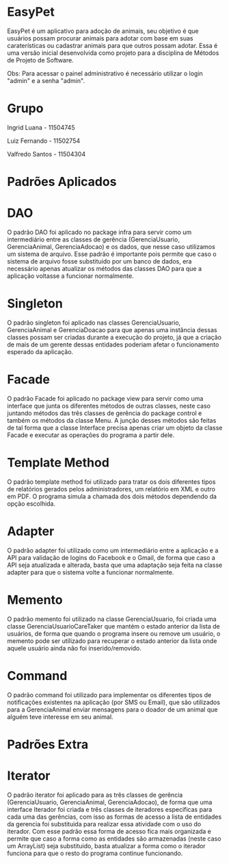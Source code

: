 # EasyPet

EasyPet é um aplicativo para adoção de animais, seu objetivo é que usuários possam procurar animais para adotar com base em suas caraterísticas ou cadastrar animais para que outros possam adotar. Essa é uma versão inicial desenvolvida como projeto para a disciplina de Métodos de Projeto de Software.

Obs: Para acessar o painel administrativo é necessário utilizar o login "admin" e a senha "admin".

# Grupo
Ingrid Luana - 11504745

Luiz Fernando - 11502754

Valfredo Santos - 11504304

# Padrões Aplicados

# DAO

O padrão DAO foi aplicado no package infra para servir como um intermediário entre as classes de gerência (GerenciaUsuario, GerenciaAnimal, GerenciaAdocao) e os dados, que nesse caso utilizamos um sistema de arquivo. Esse padrão é importante pois permite que caso o sistema de arquivo fosse substituido por um banco de dados, era necessário apenas atualizar os métodos das classes DAO para que a aplicação voltasse a funcionar normalmente.

# Singleton

O padrão singleton foi aplicado nas classes GerenciaUsuario, GerenciaAnimal e GerenciaDoacao para que apenas uma instância dessas classes possam ser criadas durante a execução do projeto, já que a criação de mais de um gerente dessas entidades poderiam afetar o funcionamento esperado da aplicação.

# Facade

O padrão Facade foi aplicado no package view para servir como uma interface que junta os diferentes métodos de outras classes, neste caso juntando métodos das três classes de gerência do package control e também os métodos da classe Menu. A junção desses métodos são feitas de tal forma que a classe Interface precisa apenas criar um objeto da classe Facade e executar as operações do programa a partir dele.

# Template Method

O padrão template method foi utilizado para tratar os dois diferentes tipos de relatórios gerados pelos administradores, um relatório em XML e outro em PDF. O programa simula a chamada dos dois métodos dependendo da opção escolhida.

# Adapter

O padrão adapter foi utilizado como um intermediário entre a aplicação e a API para validação de logins do Facebook e o Gmail, de forma que caso a API seja atualizada e alterada, basta que uma adaptação seja feita na classe adapter para que o sistema volte a funcionar normalmente.

# Memento

O padrão memento foi utilizado na classe GerenciaUsuario, foi criada uma classe GerenciaUsuarioCareTaker que mantém o estado anterior da lista de usuários, de forma que quando o programa insere ou remove um usuário, o memento pode ser utilizado para recuperar o estado anterior da lista onde aquele usuário ainda não foi inserido/removido.

# Command

O padrão command foi utilizado para implementar os diferentes tipos de notificações existentes na aplicação (por SMS ou Email), que são utilizados para a GerenciaAnimal enviar mensagens para o doador de um animal que alguém teve interesse em seu animal.

# Padrões Extra

# Iterator

O padrão iterator foi aplicado para as três classes de gerência (GerenciaUsuario, GerenciaAnimal, GerenciaAdocao), de forma que uma interface Iterador foi criada e três classes de iteradores especificas para cada uma das gerências, com isso as formas de acesso a lista de entidades da gerencia foi substituida para realizar essa atividade com o uso do iterador. Com esse padrão essa forma de acesso fica mais organizada e permite que caso a forma como as entidades são armazenadas (neste caso um ArrayList) seja substituido, basta atualizar a forma como o iterador funciona para que o resto do programa continue funcionando.
